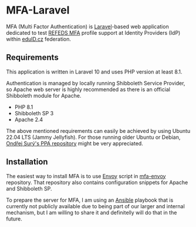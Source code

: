 # MFA-Laravel

MFA (Multi Factor Authentication) is [Laravel](https://laravel.com/)-based web application dedicated to test [REFEDS MFA](https://refeds.org/profile/mfa) profile support at Identity Providers (IdP) within [eduID.cz](https://www.eduid.cz) federation.

## Requirements

This application is written in Laravel 10 and uses PHP version at least 8.1.

Authentication is managed by locally running Shibboleth Service Provider, so Apache web server is highly recommended as there is an official Shibboleth module for Apache.

- PHP 8.1
- Shibboleth SP 3
- Apache 2.4

The above mentioned requirements can easily be achieved by using Ubuntu 22.04 LTS (Jammy Jellyfish). For those running older Ubuntu or Debian, [Ondřej Surý's PPA repository](https://launchpad.net/~ondrej/+archive/ubuntu/php/) might be very appreciated.

## Installation

The easiest way to install MFA is to use [Envoy](https://laravel.com/docs/10.x/envoy) script in [mfa-envoy](https://github.com/JanOppolzer/mfa-envoy) repository. That repository also contains configuration snippets for Apache and Shibboleth SP.

To prepare the server for MFA, I am using an [Ansible](https://www.ansible.com) playbook that is currently not publicly available due to being part of our larger and internal mechanism, but I am willing to share it and definitelly will do that in the future.
